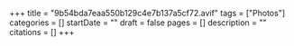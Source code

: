 +++
title = "9b54bda7eaa550b129c4e7b137a5cf72.avif"
tags = ["Photos"]
categories = []
startDate = ""
draft = false
pages = []
description = ""
citations = []
+++
